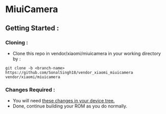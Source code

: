 # MiuiCamera
## Getting Started :
### Cloning :
- Clone this repo in vendor/xiaomi/miuicamera in your working directory by :
```
git clone -b <branch-name> https://github.com/SonalSingh18/vendor_xiaomi_miuicamera vendor/xiaomi/miuicamera
```
### Changes Required :
- You will need [these changes in your device tree.](https://github.com/ArrowOS-Devices/android_device_xiaomi_sm6250-common/commit/1416d5ca4813cdd87e7783201ef1d2ed961238da)
- Done, continue building your ROM as you do normally.
